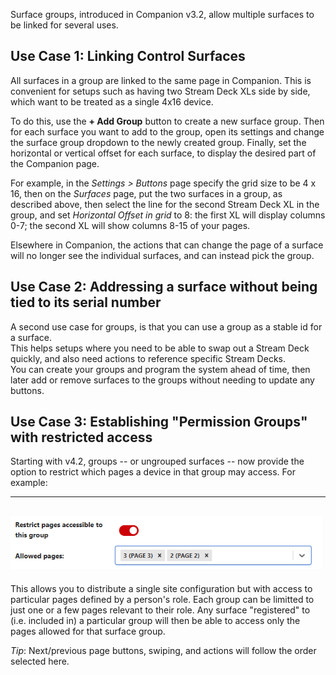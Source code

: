 Surface groups, introduced in Companion v3.2, allow multiple surfaces to be linked for several uses.

## Use Case 1: Linking Control Surfaces
All surfaces in a group are linked to the same page in Companion. This is convenient for setups such as having two Stream Deck XLs side by side, which want to be treated as a single 4x16 device.

To do this, use the **+ Add Group** button to create a new surface group. Then for each surface you want to add to the group, open its settings and change the surface group dropdown to the newly created group. 
Finally, set the horizontal or vertical offset for each surface, to display the desired part of the Companion page. 

For example, in the *Settings > Buttons* page specify the grid size to be 4 x 16, then on the *Surfaces* page, put the two surfaces in a group, as described above, then select the line for the second Stream Deck XL in the group, and set *Horizontal Offset in grid* to 8: the first XL will display columns 0-7; the second XL will show columns 8-15 of your pages.

Elsewhere in Companion, the actions that can change the page of a surface will no longer see the individual surfaces, and can instead pick the group.

## Use Case 2: Addressing a surface without being tied to its serial number 
A second use case for groups, is that you can use a group as a stable id for a surface.  
This helps setups where you need to be able to swap out a Stream Deck quickly, and also need actions to reference specific Stream Decks.  
You can create your groups and program the system ahead of time, then later add or remove surfaces to the groups without needing to update any buttons.

## Use Case 3: Establishing "Permission Groups" with restricted access
Starting with v4.2, groups -- or ungrouped surfaces -- now provide the option to restrict which pages a device in that group may access. For example:

---
![Restrict Pages Setting](images/restrict_pages.png?raw=true 'Discovery')
---

This allows you to distribute a single site configuration but with access to particular pages defined by a person's role.  Each group can be limitted to just one or a few pages relevant to their role. 
Any surface "registered" to (i.e. included in) a particular group will then be able to access only the pages allowed for that surface group.

*Tip*: Next/previous page buttons, swiping, and actions will follow the order selected here.
